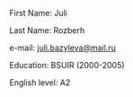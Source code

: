 First Name: Juli

Last Name: Rozberh

e-mail: juli.bazyleva@mail.ru

Education: BSUIR (2000-2005)

English level: A2
